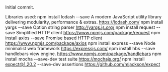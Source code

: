 Initial commit.

Libraries used:
npm install lodash --save           A modern JavaScript utility library delivering modularity, performance & extras.   https://lodash.com/
npm install yargs --save            Option string parser                                                               http://yargs.js.org/
npm install request --save          Simplified HTTP client                                            https://www.npmjs.com/package/request
npm install axios --save            Promise based HTTP client                                         https://www.npmjs.com/package/axios
npm install express --save          Node minimalist web framework                                     https://expressjs.com/
npm install hbs --save              handlebars view engine.                                       https://www.npmjs.com/package/handlebars
npm install mocha --save-dev          test suite                                                                     https://mochajs.org/
npm install expect@1.20.2 --save-dev  assertions                                                        https://github.com/mjackson/expect